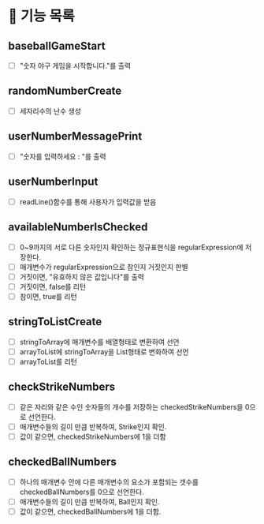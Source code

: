 # 🚀 기능 목록
##  baseballGameStart
- [ ] "숫자 야구 게임을 시작합니다."를 출력

## randomNumberCreate
- [ ] 세자리수의 난수 생성

## userNumberMessagePrint
- [ ] "숫자를 입력하세요 : "를 출력

## userNumberInput
- [ ] readLine()함수를 통해 사용자가 입력값을 받음

## availableNumberIsChecked
- [ ] 0~9까지의 서로 다른 숫자인지 확인하는 정규표현식을 regularExpression에 저장한다.
- [ ] 매개변수가 regularExpression으로 참인지 거짓인지 판별
- [ ] 거짓이면, "유효하지 않은 값입니다"를 출력
- [ ] 거짓이면, false를 리턴
- [ ] 참이면, true를 리턴

## stringToListCreate
- [ ] stringToArray에 매개변수를 배열형태로 변환하여 선언
- [ ] arrayToList에 stringToArray을 List형태로 변화하여 선언
- [ ] arrayToList를 리턴

## checkStrikeNumbers
- [ ] 같은 자리와 같은 수인 숫자들의 개수를 저장하는 checkedStrikeNumbers을 0으로 선언한다.
- [ ] 매개변수들의 길이 만큼 반복하여, Strike인지 확인.
- [ ] 값이 같으면, checkedStrikeNumbers에 1을 더함

## checkedBallNumbers
- [ ] 하나의 매개변수 안에 다른 매개변수의 요소가 포함되는 갯수를 checkedBallNumbers를 0으로 선언한다.
- [ ] 매개변수들의 길이 만큼 반복하여, Ball인지 확인.
- [ ] 값이 같으면, checkedBallNumbers에 1을 더함.